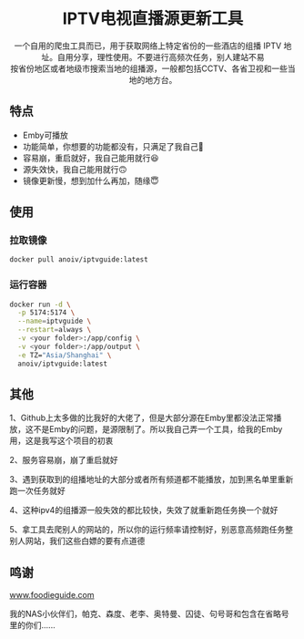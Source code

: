 <div align="center">
  <h1 align="center">IPTV电视直播源更新工具</h1>
</div>

<div align="center">一个自用的爬虫工具而已，用于获取网络上特定省份的一些酒店的组播 IPTV 地址。自用分享，理性使用。不要进行高频次任务，别人建站不易</div>
<div align="center">按省份地区或者地级市搜索当地的组播源，一般都包括CCTV、各省卫视和一些当地的地方台。</div>


## 特点

- Emby可播放
- 功能简单，你想要的功能都没有，只满足了我自己🤣
- 容易崩，重启就好，我自己能用就行😆
- 源失效快，我自己能用就行🙃
- 镜像更新慢，想到加什么再加，随缘😇

## 使用

### 拉取镜像
```bash
docker pull anoiv/iptvguide:latest
```
### 运行容器

```bash
docker run -d \
  -p 5174:5174 \
  --name=iptvguide \
  --restart=always \
  -v <your folder>:/app/config \
  -v <your folder>:/app/output \
  -e TZ="Asia/Shanghai" \
  anoiv/iptvguide:latest
```

## 其他

1、Github上太多做的比我好的大佬了，但是大部分源在Emby里都没法正常播放，这不是Emby的问题，是源限制了。所以我自己弄一个工具，给我的Emby用，这是我写这个项目的初衷

2、服务容易崩，崩了重启就好

3、遇到获取到的组播地址的大部分或者所有频道都不能播放，加到黑名单里重新跑一次任务就好

4、这种ipv4的组播源一般失效的都比较快，失效了就重新跑任务换一个就好

5、拿工具去爬别人的网站的，所以你的运行频率请控制好，别恶意高频跑任务整别人网站，我们这些白嫖的要有点道德

## 鸣谢

www.foodieguide.com

我的NAS小伙伴们，帕克、森度、老李、奥特曼、囚徒、句号哥和包含在省略号里的你们......

